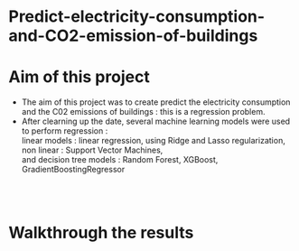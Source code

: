 # Predict-electricity-consumption-and-CO2-emission-of-buildings

# Aim of this project

* The aim of this project was to create predict the electricity consumption and the C02 emissions of buildings : this is a regression problem.<br>
* After clearning up the date, several machine learning models were used to perform regression : <br>
linear models : linear regression, using Ridge and Lasso regularization, <br>
non linear : Support Vector Machines, <br>
and decision tree models : Random Forest, XGBoost, GradientBoostingRegressor <br>




<br>
<br>

# Walkthrough the results


